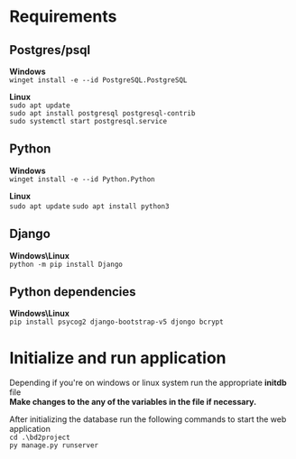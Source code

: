 # Requirements

## Postgres/psql
**Windows**\
`winget install -e --id PostgreSQL.PostgreSQL`

**Linux**\
`sudo apt update`\
`sudo apt install postgresql postgresql-contrib`\
`sudo systemctl start postgresql.service`
 
## Python
**Windows**\
`winget install -e --id Python.Python`

**Linux**\
`sudo apt update`
`sudo apt install python3`

## Django
**Windows\Linux**\
`python -m pip install Django`

## Python dependencies
**Windows\Linux**\
`pip install psycog2 django-bootstrap-v5 djongo bcrypt`

# Initialize and run application
Depending if you're on windows or linux system run the appropriate **initdb** file\
**Make changes to the any of the variables in the file if necessary.**

After initializing the database run the following commands to start the web application\
`cd .\bd2project`\
`py manage.py runserver`
